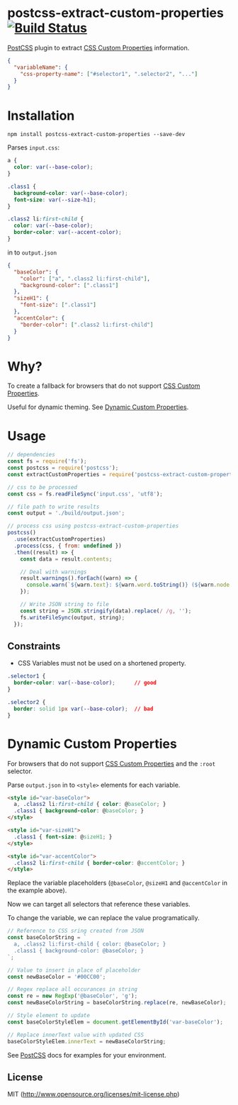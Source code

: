 # postcss-extract-custom-properties [![Build Status](https://travis-ci.org/lochstar/postcss-extract-custom-properties.png)](https://travis-ci.org/postcss/lochstar/postcss-extract-custom-properties)

[PostCSS] plugin to extract [CSS Custom Properties] information.

```json
{
  "variableName": {
    "css-property-name": ["#selector1", ".selector2", "..."]
  }
}
```

# Installation

```console
npm install postcss-extract-custom-properties --save-dev
```

Parses `input.css`:

```css
a {
  color: var(--base-color);
}

.class1 {
  background-color: var(--base-color);
  font-size: var(--size-h1);
}

.class2 li:first-child {
  color: var(--base-color);
  border-color: var(--accent-color);
}
```

in to `output.json`

```json
{
  "baseColor": {
    "color": ["a", ".class2 li:first-child"],
    "background-color": [".class1"]
  },
  "sizeH1": {
    "font-size": [".class1"]
  },
  "accentColor": {
    "border-color": [".class2 li:first-child"]
  }
}
```

# Why?

To create a fallback for browsers that do not support [CSS Custom Properties].

Useful for dynamic theming. See [Dynamic Custom Properties](#dynamic-custom-properties).

# Usage

```js
// dependencies
const fs = require('fs');
const postcss = require('postcss');
const extractCustomProperties = require('postcss-extract-custom-properties');

// css to be processed
const css = fs.readFileSync('input.css', 'utf8');

// file path to write results
const output = './build/output.json';

// process css using postcss-extract-custom-properties
postcss()
  .use(extractCustomProperties)
  .process(css, { from: undefined })
  .then((result) => {
    const data = result.contents;

    // Deal with warnings
    result.warnings().forEach((warn) => {
      console.warn(`${warn.text}: ${warn.word.toString()} (${warn.node.parent.selector})`)
    });

    // Write JSON string to file
    const string = JSON.stringify(data).replace(/ /g, '');
    fs.writeFileSync(output, string);
  });
```

## Constraints

- CSS Variables must not be used on a shortened property.

```css
.selector1 {
  border-color: var(--base-color);      // good
}

.selector2 {
  border: solid 1px var(--base-color);  // bad
}
```

# Dynamic Custom Properties

For browsers that do not support [CSS Custom Properties] and the `:root` selector.

Parse `output.json` in to `<style>` elements for each variable.

```html
<style id="var-baseColor">
  a, .class2 li:first-child { color: @baseColor; }
  .class1 { background-color: @baseColor; }
</style>

<style id="var-sizeH1">
  .class1 { font-size: @sizeH1; }
</style>

<style id="var-accentColor">
  .class2 li:first-child { border-color: @accentColor; }
</style>
```

Replace the variable placeholders (`@baseColor`, `@sizeH1` and `@accentColor` in the example above).

Now we can target all selectors that reference these variables.

To change the variable, we can replace the value programatically.

``` js
// Reference to CSS sring created from JSON
const baseColorString = `
  a, .class2 li:first-child { color: @baseColor; }
  .class1 { background-color: @baseColor; }
`;

// Value to insert in place of placeholder
const newBaseColor = '#00CC00';

// Regex replace all occurances in string
const re = new RegExp('@baseColor', 'g');
const newBaseColorString = baseColorString.replace(re, newBaseColor);

// Style element to update
const baseColorStyleElem = document.getElementById('var-baseColor');

// Replace innerText value with updated CSS
baseColorStyleElem.innerText = newBaseColorString;
```

See [PostCSS] docs for examples for your environment.

[PostCSS]: https://github.com/postcss/postcss
[CSS Custom Properties]: https://www.w3.org/TR/css-variables/

## License

MIT (http://www.opensource.org/licenses/mit-license.php)
